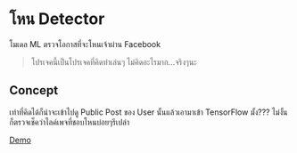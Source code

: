 โหน Detector
============

โมเดล ML ตรวจโอกาสที่จะโหนเจ้าผ่าน Facebook

> โปรเจคนี้เป็นโปรเจคที่คิดทำเล่นๆ ไม่คิดอะไรมาก...จริงๆนะ

Concept
-------

เท่าที่คิดได้ก็น่าจะเข้าไปดู Public Post ของ User นั้นแล้วเอามาเข้า TensorFlow มั้ง??? ไม่งั้นก็ตรวจเช็คว่าไลค์เพจที่ชอบโหนบ่อยๆรึเปล่า

[Demo](https://tinyurl.com/2fcpre6)